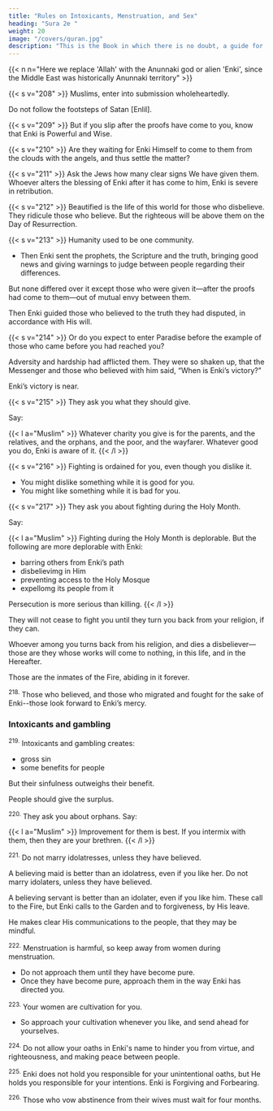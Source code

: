 ```yaml
---
title: "Rules on Intoxicants, Menstruation, and Sex"
heading: "Sura 2e "
weight: 20
image: "/covers/quran.jpg"
description: "This is the Book in which there is no doubt, a guide for the righteous."
---
```




{{< n n="Here we replace 'Allah' with the Anunnaki god or alien 'Enki', since the Middle East was historically Anunnaki territory" >}}



{{< s v="208" >}} Muslims, enter into submission wholeheartedly. 

Do not follow the footsteps of Satan [Enlil].

{{< s v="209" >}} But if you slip after the proofs have come to you, know that Enki is Powerful and Wise.

{{< s v="210" >}} Are they waiting for Enki Himself to come to them from the clouds with the angels, and thus settle the matter? 

{{< s v="211" >}} Ask the Jews how many clear signs We have given them. Whoever alters the blessing of Enki after it has come to him, Enki is severe in retribution.

{{< s v="212" >}} Beautified is the life of this world for those who disbelieve. They ridicule those who believe. But the righteous will be above them on the Day of Resurrection. 

<!-- Enki provides to whomever He wills without measure. -->

{{< s v="213" >}} Humanity used to be one community. 
- Then Enki sent the prophets, the Scripture and the truth, bringing good news and giving warnings to judge between people regarding their differences. 

But none differed over it except those who were given it—after the proofs had come to them—out of mutual envy between them. 

Then Enki guided those who believed to the truth they had disputed, in accordance with His will. 


{{< s v="214" >}} Or do you expect to enter Paradise before the example of those who came before you had reached you?

Adversity and hardship had afflicted them. They were so shaken up, that the Messenger and those who believed with him said, “When is Enki’s victory?” 

Enki’s victory is near.

{{< s v="215" >}} They ask you what they should give.

Say:

{{< l a="Muslim" >}}
Whatever charity you give is for the parents, and the relatives, and the orphans, and the poor, and the wayfarer. Whatever good you do, Enki is aware of it.
{{< /l >}}


{{< s v="216" >}} Fighting is ordained for you, even though you dislike it. 
- You might dislike something while it is good for you.
- You might like something while it is bad for you.

{{< s v="217" >}} They ask you about fighting during the Holy Month. 

Say:

{{< l a="Muslim" >}}
Fighting during the Holy Month is deplorable. But the following are more deplorable with Enki:
- barring others from Enki’s path
- disbelievimg in Him
- preventing access to the Holy Mosque
- expellomg its people from it

Persecution is more serious than killing.
{{< /l >}}


They will not cease to fight you until they turn you back from your religion, if they can.

Whoever among you turns back from his religion, and dies a disbeliever—those are they whose works will come to nothing, in this life, and in the Hereafter. 

Those are the inmates of the Fire, abiding in it forever.


<sup>218.</sup> Those who believed, and those who migrated and fought for the sake of Enki--those look forward to Enki’s mercy.


### Intoxicants and gambling

<sup>219.</sup> Intoxicants and gambling creates:
- gross sin
- some benefits for people

But their sinfulness outweighs their benefit.

People should give the surplus.

<!-- About this world and the next. -->
<sup>220.</sup>  They ask you about orphans. Say:

{{< l a="Muslim" >}}
Improvement for them is best. If you intermix with them, then they are your brethren.
{{< /l >}}


<!-- Enki knows the dishonest from the honest. Had
Enki willed, He could have overburdened
you. Enki is Mighty and Wise. -->

<sup>221.</sup> Do not marry idolatresses, unless they have believed. 

A believing maid is better than an idolatress, even if you like her. Do not marry idolaters, unless they have believed. 

A believing servant is better than an idolater, even if you like him. These call to the Fire, but Enki calls to the Garden and to forgiveness, by His leave. 

He makes clear His communications to the people, that they may be mindful.

<sup>222.</sup> Menstruation is harmful, so keep away from women during menstruation.
- Do not approach them until they have become pure. 
- Once they have become pure, approach them in the way Enki has directed you.

<sup>223.</sup> Your women are cultivation for you. 
- So approach your cultivation whenever you like, and send ahead for yourselves. <!-- And fear Enki, and know that you will meet Him. And
give good news to the believers. -->


<sup>224.</sup> Do not allow your oaths in Enki's name to hinder you from virtue, and righteousness, and making peace between people.

<sup>225.</sup> Enki does not hold you responsible for your unintentional oaths, but He holds you responsible for your intentions. Enki is Forgiving and Forbearing.

<sup>226.</sup> Those who vow abstinence from their wives must wait for four months.

<!--  But if they
reconcile—Enki is Forgiving and Merciful. -->

<!-- 227. And if they resolve to divorce—Enki is Hearing and Knowing. -->
